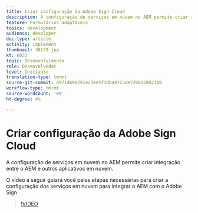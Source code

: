 ```yaml
---
title: Criar configuração da Adobe Sign Cloud
description: A configuração de serviços em nuvem no AEM permite criar integração entre o AEM e outros aplicativos em nuvem. O vídeo a seguir guiará você pelas etapas necessárias para criar a configuração dos serviços em nuvem para integrar o AEM com o Adobe Sign.
feature: Formulários adaptáveis
topics: development
audience: developer
doc-type: article
activity: implement
thumbnail: 38179.jpg
kt: 6033
topic: Desenvolvimento
role: Desenvolvedor
level: Iniciante
translation-type: tm+mt
source-git-commit: d9714b9a291ec3ee5f3dba9723de72bb120d2149
workflow-type: tm+mt
source-wordcount: '89'
ht-degree: 4%

---
```


# Criar configuração da Adobe Sign Cloud

A configuração de serviços em nuvem no AEM permite criar integração entre o AEM e outros aplicativos em nuvem.

O vídeo a seguir guiará você pelas etapas necessárias para criar a configuração dos serviços em nuvem para integrar o AEM com o Adobe Sign

>[!VIDEO](https://video.tv.adobe.com/v/38179/?quality=9&learn=on)